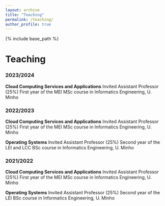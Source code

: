 ```yaml
---
layout: archive
title: "Teaching"
permalink: /teaching/
author_profile: true
---
```


{% include base_path %}

# Teaching

### 2023/2024

**Cloud Computing Services and Applications**
Invited Assistant Professor (25%)
First year of the MEI MSc course in Informatics Engineering, U. Minho

### 2022/2023

**Cloud Computing Services and Applications**
Invited Assistant Professor (25%)
First year of the MEI MSc course in Informatics Engineering, U. Minho

**Operating Systems**
Invited Assistant Professor (25%)
Second year of the LEI and LCC BSc course in Informatics Engineering, U. Minho

### 2021/2022

**Cloud Computing Services and Applications**
Invited Assistant Professor (25%)
First year of the MEI MSc course in Informatics Engineering, U. Minho

**Operating Systems**
Invited Assistant Professor (25%)
Second year of the LEI BSc course in Informatics Engineering, U. Minho

